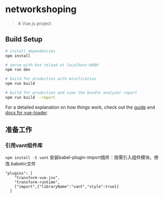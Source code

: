 # networkshoping

> A Vue.js project

## Build Setup

``` bash
# install dependencies
npm install

# serve with hot reload at localhost:8080
npm run dev

# build for production with minification
npm run build

# build for production and view the bundle analyzer report
npm run build --report
```

For a detailed explanation on how things work, check out the [guide](http://vuejs-templates.github.io/webpack/) and [docs for vue-loader](http://vuejs.github.io/vue-loader).

## 准备工作

### 引用vant组件库

` npm install -S vant `
安装babel-plugin-import插件：按需引入组件模块，修改.babelrc文件
```
"plugins": [
    "transform-vue-jsx", 
    "transform-runtime",
    ["import",{"libraryName":"vant","style":true}]
  ]
  
```
